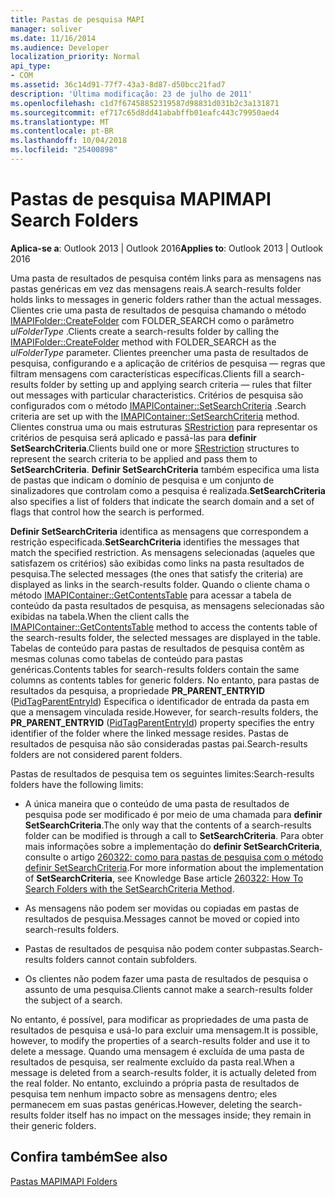 ```yaml
---
title: Pastas de pesquisa MAPI
manager: soliver
ms.date: 11/16/2014
ms.audience: Developer
localization_priority: Normal
api_type:
- COM
ms.assetid: 36c14d91-77f7-43a3-8d87-d50bcc21fad7
description: 'Última modificação: 23 de julho de 2011'
ms.openlocfilehash: c1d7f67458852319587d98831d031b2c3a131871
ms.sourcegitcommit: ef717c65d8dd41ababffb01eafc443c79950aed4
ms.translationtype: MT
ms.contentlocale: pt-BR
ms.lasthandoff: 10/04/2018
ms.locfileid: "25400898"
---
```

# <a name="mapi-search-folders"></a><span data-ttu-id="277fa-103">Pastas de pesquisa MAPI</span><span class="sxs-lookup"><span data-stu-id="277fa-103">MAPI Search Folders</span></span>

  
  
<span data-ttu-id="277fa-104">**Aplica-se a**: Outlook 2013 | Outlook 2016</span><span class="sxs-lookup"><span data-stu-id="277fa-104">**Applies to**: Outlook 2013 | Outlook 2016</span></span> 
  
<span data-ttu-id="277fa-105">Uma pasta de resultados de pesquisa contém links para as mensagens nas pastas genéricas em vez das mensagens reais.</span><span class="sxs-lookup"><span data-stu-id="277fa-105">A search-results folder holds links to messages in generic folders rather than the actual messages.</span></span> <span data-ttu-id="277fa-106">Clientes crie uma pasta de resultados de pesquisa chamando o método [IMAPIFolder::CreateFolder](imapifolder-createfolder.md) com FOLDER_SEARCH como o parâmetro _ulFolderType_ .</span><span class="sxs-lookup"><span data-stu-id="277fa-106">Clients create a search-results folder by calling the [IMAPIFolder::CreateFolder](imapifolder-createfolder.md) method with FOLDER_SEARCH as the  _ulFolderType_ parameter.</span></span> <span data-ttu-id="277fa-107">Clientes preencher uma pasta de resultados de pesquisa, configurando e a aplicação de critérios de pesquisa — regras que filtram mensagens com características específicas.</span><span class="sxs-lookup"><span data-stu-id="277fa-107">Clients fill a search-results folder by setting up and applying search criteria — rules that filter out messages with particular characteristics.</span></span> <span data-ttu-id="277fa-108">Critérios de pesquisa são configurados com o método [IMAPIContainer::SetSearchCriteria](imapicontainer-setsearchcriteria.md) .</span><span class="sxs-lookup"><span data-stu-id="277fa-108">Search criteria are set up with the [IMAPIContainer::SetSearchCriteria](imapicontainer-setsearchcriteria.md) method.</span></span> <span data-ttu-id="277fa-109">Clientes construa uma ou mais estruturas [SRestriction](srestriction.md) para representar os critérios de pesquisa será aplicado e passá-las para **definir SetSearchCriteria**.</span><span class="sxs-lookup"><span data-stu-id="277fa-109">Clients build one or more [SRestriction](srestriction.md) structures to represent the search criteria to be applied and pass them to **SetSearchCriteria**.</span></span> <span data-ttu-id="277fa-110">**Definir SetSearchCriteria** também especifica uma lista de pastas que indicam o domínio de pesquisa e um conjunto de sinalizadores que controlam como a pesquisa é realizada.</span><span class="sxs-lookup"><span data-stu-id="277fa-110">**SetSearchCriteria** also specifies a list of folders that indicate the search domain and a set of flags that control how the search is performed.</span></span> 
  
 <span data-ttu-id="277fa-111">**Definir SetSearchCriteria** identifica as mensagens que correspondem a restrição especificada.</span><span class="sxs-lookup"><span data-stu-id="277fa-111">**SetSearchCriteria** identifies the messages that match the specified restriction.</span></span> <span data-ttu-id="277fa-112">As mensagens selecionadas (aqueles que satisfazem os critérios) são exibidas como links na pasta resultados de pesquisa.</span><span class="sxs-lookup"><span data-stu-id="277fa-112">The selected messages (the ones that satisfy the criteria) are displayed as links in the search-results folder.</span></span> <span data-ttu-id="277fa-113">Quando o cliente chama o método [IMAPIContainer::GetContentsTable](imapicontainer-getcontentstable.md) para acessar a tabela de conteúdo da pasta resultados de pesquisa, as mensagens selecionadas são exibidas na tabela.</span><span class="sxs-lookup"><span data-stu-id="277fa-113">When the client calls the [IMAPIContainer::GetContentsTable](imapicontainer-getcontentstable.md) method to access the contents table of the search-results folder, the selected messages are displayed in the table.</span></span> <span data-ttu-id="277fa-114">Tabelas de conteúdo para pastas de resultados de pesquisa contêm as mesmas colunas como tabelas de conteúdo para pastas genéricas.</span><span class="sxs-lookup"><span data-stu-id="277fa-114">Contents tables for search-results folders contain the same columns as contents tables for generic folders.</span></span> <span data-ttu-id="277fa-115">No entanto, para pastas de resultados da pesquisa, a propriedade **PR_PARENT_ENTRYID** ([PidTagParentEntryId](pidtagparententryid-canonical-property.md)) Especifica o identificador de entrada da pasta em que a mensagem vinculada reside.</span><span class="sxs-lookup"><span data-stu-id="277fa-115">However, for search-results folders, the **PR_PARENT_ENTRYID** ([PidTagParentEntryId](pidtagparententryid-canonical-property.md)) property specifies the entry identifier of the folder where the linked message resides.</span></span> <span data-ttu-id="277fa-116">Pastas de resultados de pesquisa não são consideradas pastas pai.</span><span class="sxs-lookup"><span data-stu-id="277fa-116">Search-results folders are not considered parent folders.</span></span>
  
<span data-ttu-id="277fa-117">Pastas de resultados de pesquisa tem os seguintes limites:</span><span class="sxs-lookup"><span data-stu-id="277fa-117">Search-results folders have the following limits:</span></span>
  
- <span data-ttu-id="277fa-118">A única maneira que o conteúdo de uma pasta de resultados de pesquisa pode ser modificado é por meio de uma chamada para **definir SetSearchCriteria**.</span><span class="sxs-lookup"><span data-stu-id="277fa-118">The only way that the contents of a search-results folder can be modified is through a call to **SetSearchCriteria**.</span></span> <span data-ttu-id="277fa-119">Para obter mais informações sobre a implementação do **definir SetSearchCriteria**, consulte o artigo [260322: como para pastas de pesquisa com o método definir SetSearchCriteria](https://go.microsoft.com/fwlink/?LinkId=123603).</span><span class="sxs-lookup"><span data-stu-id="277fa-119">For more information about the implementation of **SetSearchCriteria**, see Knowledge Base article [260322: How To Search Folders with the SetSearchCriteria Method](https://go.microsoft.com/fwlink/?LinkId=123603).</span></span>
    
- <span data-ttu-id="277fa-120">As mensagens não podem ser movidas ou copiadas em pastas de resultados de pesquisa.</span><span class="sxs-lookup"><span data-stu-id="277fa-120">Messages cannot be moved or copied into search-results folders.</span></span>
    
- <span data-ttu-id="277fa-121">Pastas de resultados de pesquisa não podem conter subpastas.</span><span class="sxs-lookup"><span data-stu-id="277fa-121">Search-results folders cannot contain subfolders.</span></span> 
    
- <span data-ttu-id="277fa-122">Os clientes não podem fazer uma pasta de resultados de pesquisa o assunto de uma pesquisa.</span><span class="sxs-lookup"><span data-stu-id="277fa-122">Clients cannot make a search-results folder the subject of a search.</span></span>
    
<span data-ttu-id="277fa-123">No entanto, é possível, para modificar as propriedades de uma pasta de resultados de pesquisa e usá-lo para excluir uma mensagem.</span><span class="sxs-lookup"><span data-stu-id="277fa-123">It is possible, however, to modify the properties of a search-results folder and use it to delete a message.</span></span> <span data-ttu-id="277fa-124">Quando uma mensagem é excluída de uma pasta de resultados de pesquisa, ser realmente excluído da pasta real.</span><span class="sxs-lookup"><span data-stu-id="277fa-124">When a message is deleted from a search-results folder, it is actually deleted from the real folder.</span></span> <span data-ttu-id="277fa-125">No entanto, excluindo a própria pasta de resultados de pesquisa tem nenhum impacto sobre as mensagens dentro; eles permanecem em suas pastas genéricas.</span><span class="sxs-lookup"><span data-stu-id="277fa-125">However, deleting the search-results folder itself has no impact on the messages inside; they remain in their generic folders.</span></span>
  
## <a name="see-also"></a><span data-ttu-id="277fa-126">Confira também</span><span class="sxs-lookup"><span data-stu-id="277fa-126">See also</span></span>



[<span data-ttu-id="277fa-127">Pastas MAPI</span><span class="sxs-lookup"><span data-stu-id="277fa-127">MAPI Folders</span></span>](mapi-folders.md)

